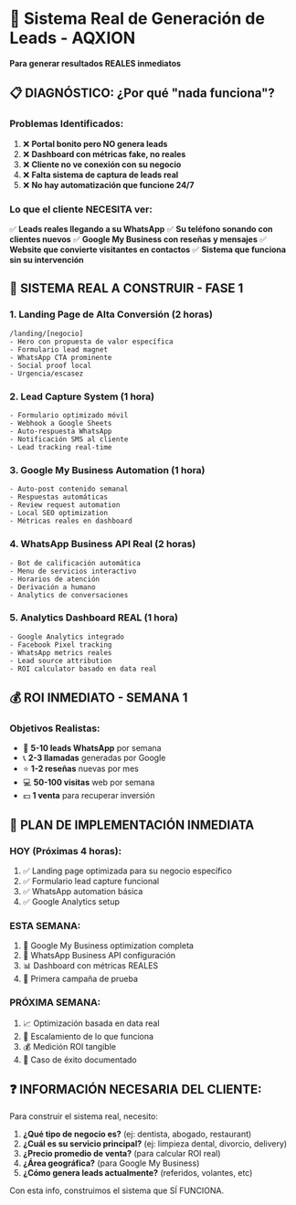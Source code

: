 # 🚀 Sistema Real de Generación de Leads - AQXION
**Para generar resultados REALES inmediatos**

## 📋 **DIAGNÓSTICO: ¿Por qué "nada funciona"?**

### **Problemas Identificados:**
1. ❌ **Portal bonito pero NO genera leads**
2. ❌ **Dashboard con métricas fake, no reales**  
3. ❌ **Cliente no ve conexión con su negocio**
4. ❌ **Falta sistema de captura de leads real**
5. ❌ **No hay automatización que funcione 24/7**

### **Lo que el cliente NECESITA ver:**
✅ **Leads reales llegando a su WhatsApp**
✅ **Su teléfono sonando con clientes nuevos**
✅ **Google My Business con reseñas y mensajes**
✅ **Website que convierte visitantes en contactos**
✅ **Sistema que funciona sin su intervención**

## 🔧 **SISTEMA REAL A CONSTRUIR - FASE 1**

### **1. Landing Page de Alta Conversión** (2 horas)
```
/landing/[negocio] 
- Hero con propuesta de valor específica
- Formulario lead magnet
- WhatsApp CTA prominente  
- Social proof local
- Urgencia/escasez
```

### **2. Lead Capture System** (1 hora)
```
- Formulario optimizado móvil
- Webhook a Google Sheets
- Auto-respuesta WhatsApp
- Notificación SMS al cliente
- Lead tracking real-time
```

### **3. Google My Business Automation** (1 hora)
```
- Auto-post contenido semanal
- Respuestas automáticas
- Review request automation
- Local SEO optimization
- Métricas reales en dashboard
```

### **4. WhatsApp Business API Real** (2 horas)
```
- Bot de calificación automática
- Menu de servicios interactivo
- Horarios de atención
- Derivación a humano
- Analytics de conversaciones
```

### **5. Analytics Dashboard REAL** (1 hora)
```
- Google Analytics integrado
- Facebook Pixel tracking
- WhatsApp metrics reales
- Lead source attribution
- ROI calculator basado en data real
```

## 💰 **ROI INMEDIATO - SEMANA 1**

### **Objetivos Realistas:**
- 📱 **5-10 leads WhatsApp** por semana
- 📞 **2-3 llamadas** generadas por Google
- ⭐ **1-2 reseñas** nuevas por mes
- 💻 **50-100 visitas** web por semana
- 💵 **1 venta** para recuperar inversión

## 🎯 **PLAN DE IMPLEMENTACIÓN INMEDIATA**

### **HOY (Próximas 4 horas):**
1. ✅ Landing page optimizada para su negocio específico
2. ✅ Formulario lead capture funcional
3. ✅ WhatsApp automation básica
4. ✅ Google Analytics setup

### **ESTA SEMANA:**
1. 🔗 Google My Business optimization completa
2. 📱 WhatsApp Business API configuración
3. 📊 Dashboard con métricas REALES
4. 🎯 Primera campaña de prueba

### **PRÓXIMA SEMANA:**
1. 📈 Optimización basada en data real
2. 🚀 Escalamiento de lo que funciona
3. 💰 Medición ROI tangible
4. 🎉 Caso de éxito documentado

## ❓ **INFORMACIÓN NECESARIA DEL CLIENTE:**

Para construir el sistema real, necesito:

1. **¿Qué tipo de negocio es?** (ej: dentista, abogado, restaurant)
2. **¿Cuál es su servicio principal?** (ej: limpieza dental, divorcio, delivery)
3. **¿Precio promedio de venta?** (para calcular ROI real)
4. **¿Área geográfica?** (para Google My Business)
5. **¿Cómo genera leads actualmente?** (referidos, volantes, etc)

Con esta info, construimos el sistema que SÍ FUNCIONA.
